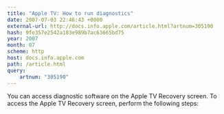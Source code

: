 ```yaml
---
title: "Apple TV: How to run diagnostics"
date: 2007-07-03 22:46:43 +0000
external-url: http://docs.info.apple.com/article.html?artnum=305190
hash: 9fe357e2542a183e989b7ac63665bd75
year: 2007
month: 07
scheme: http
host: docs.info.apple.com
path: /article.html
query:
    artnum: "305190"
---
```


You can access diagnostic software on the Apple TV Recovery screen. To access the Apple TV Recovery screen, perform the following steps:
